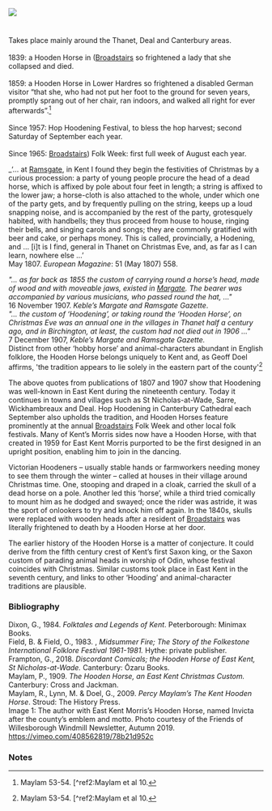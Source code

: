 <a href="https://dev.visual-essays.app"><img src="https://dev-visual-essays.netlify.app/images/ve-button.png"></a>
<param ve-config title="The Hooden Horse: an East Kent tradition" author="Jacqui Stamp" layout="vtl" 
banner="/images/banners/19c.jpg">

#

Takes place mainly around the Thanet, Deal and Canterbury areas.   
<br>
1839: a Hooden Horse in ([Broadstairs](/dickens/broadstairs-19th-century) so frightened a lady that she collapsed and died.   
<br>
1859: a Hooden Horse in Lower Hardres so frightened a disabled German visitor “that she, who had not put her foot to the ground for seven years, promptly sprang out of her chair, ran indoors, and walked all right for ever afterwards”.[^ref1]   
<br>
Since 1957: Hop Hoodening Festival, to bless the hop harvest; second Saturday of September each year.    
<br>
Since 1965: [Broadstairs](/dickens/broadstairs-19th-century)) Folk Week: first full week of August each year.  
<param ve-image url="https://upload.wikimedia.org/wikipedia/commons/c/c0/Hooden_Horses_at_the_Clock_Tower_%28geograph_5502334%29.jpg" label="Hooden Horses at the Clock Tower, Broadstairs" attribution="Des Blenkinsopp">
<param ve-image url="https://upload.wikimedia.org/wikipedia/commons/0/04/Broadstairs_Folk_Week_2018_FDBY6092_%2843372181465%29.jpg" lable="Hooden Horses, Broadstairs Folk Week, 2018" attribution="Funk Dooby from Kent, UK, CC BY-SA 2.0, via Wikimedia Commons">

_‘… at [Ramsgate](/dickens/19c-ramsgate), in Kent I found they begin the festivities of Christmas by a curious procession: a party of young people procure the head of a dead horse, which is affixed by pole about four feet in length; a string is affixed to the lower jaw; a horse-cloth is also attached to the whole, under which one of the party gets, and by frequently pulling on the string, keeps up a loud snapping noise, and is accompanied by the rest of the party, grotesquely habited, with handbells; they thus proceed from house to house, ringing their bells, and singing carols and songs; they are commonly gratified with beer and cake, or perhaps money. This is called, provincially, a Hodening, and … [i]t is I find, general in Thanet on Christmas Eve, and, as far as I can learn, nowhere else …’   
May 1807. _European Magazine_: 51 (May 1807) 558.   
<param ve-image url="images/Hoodenhorse.jpg" label="Hooden Horse" attribution="©Carolyn Oulton">

_"… as far back as 1855 the custom of carrying round a horse’s head, made of wood and with moveable jaws, existed in [Margate](/dickens/19c-margate). The bearer was accompanied by various musicians, who passed round the hat, …"_      
16 November 1907. _Keble’s Margate and Ramsgate Gazette_.   
_"… the custom of ‘Hoodening’, or taking round the ‘Hooden Horse’, on Christmas Eve was an annual one in the villages in Thanet half a century ago, and in Birchington, at least, the custom had not died out in 1906 …"_     
7 December 1907, _Keble’s Margate and Ramsgate Gazette._    
Distinct from other ‘hobby horse’ and animal-characters abundant in English folklore, the Hooden Horse belongs uniquely to Kent and, as Geoff Doel affirms, 'the tradition appears to lie solely in the eastern part of the county'[^ref1] 
<param ve-image url="https://upload.wikimedia.org/wikipedia/en/0/06/Deal_Hoodeners%2C_1909.jpg" label="Hoodener in Deal" attribution="Published in Percy Maylam's 1909 book The Hooden Horse.">

The above quotes from publications of 1807 and 1907 show that Hoodening was well-known in East Kent during the nineteenth century. Today it continues in towns and villages such as St Nicholas-at-Wade, Sarre, Wickhambreaux and Deal. Hop Hoodening in Canterbury Cathedral each September also upholds the tradition, and Hooden Horses feature prominently at the annual [Broadstairs](/dickens/broadstairs-19th-century) Folk Week and other local folk festivals. Many of Kent’s Morris sides now have a Hooden Horse, with that created in 1959 for East Kent Morris purported to be the first designed in an upright position, enabling him to join in the dancing.
<param ve-image url="https://upload.wikimedia.org/wikipedia/commons/2/2f/Hoodening_in_Whitstable_May_2018.jpg" label="Hoodening in Whitstable" attribution="Edwininlondon, CC BY-SA 4.0, via Wikimedia Commons">

Victorian Hoodeners – usually stable hands or farmworkers needing money to see them through the winter – called at houses in their village around Christmas time. One, stooping and draped in a cloak, carried the skull of a dead horse on a pole. Another led this ‘horse’, while a third tried comically to mount him as he dodged and swayed; once the rider was astride, it was the sport of onlookers to try and knock him off again. In the 1840s, skulls were replaced with wooden heads after a resident of [Broadstairs](/dickens/broadstairs-19th-century) was literally frightened to death by a Hooden Horse at her door.
<param ve-image url="images/hoodeners.jpg" label="Hoodeners from Hale Farm in St. Nicholas-at-Wade, Kent, as photographed in June 1905" attribution="This Photo by Unknown Author is licensed under CC BY-SA. Hoodeners are still active in these villages today">

The earlier history of the Hooden Horse is a matter of conjecture. It could derive from the fifth century crest of Kent’s first Saxon king, or the Saxon custom of parading animal heads in worship of Odin, whose festival coincides with Christmas. Similar customs took place in East Kent in the seventh century, and links to other ‘Hooding’ and animal-character traditions are plausible.
<param ve-image url="https://upload.wikimedia.org/wikipedia/commons/a/ad/Odin_rides_to_Hel.jpg" label="Odin rides to Hel" attribution="W.G. Collingwood (1854 - 1932), Public domain, via Wikimedia Commons">

### Bibliography
Dixon, G., 1984. _Folktales and Legends of Kent_. Peterborough: Minimax Books.   
Field, B. & Field, O., 1983. , _Midsummer Fire; The Story of the Folkestone International Folklore Festival 1961-1981._  Hythe: private publisher.   
Frampton, G., 2018. _Discordant Comicals; the Hooden Horse of East Kent, St Nicholas-at-Wade._ Canterbury: Ōzaru Books.   
Maylam, P., 1909. _The Hooden Horse, an East Kent Christmas Custom._  Canterbury: Cross and Jackman.   
Maylam, R., Lynn, M. & Doel, G., 2009. _Percy Maylam’s The Kent Hooden Horse_. Stroud: The History Press.   
Image 1: The author with East Kent Morris’s Hooden Horse, named Invicta after the county’s emblem and motto. Photo courtesy of the Friends of Willesborough Windmill Newsletter, Autumn 2019.   
https://vimeo.com/408562819/78b21d952c   
<param ve-image url="https://upload.wikimedia.org/wikipedia/en/5/5f/Walmer_hoodeners%2C_1907.jpg" label="A troupe of hoodeners from Walmer Court Farm in Walmer, Kent" attribution="Published in Percy Maylam's 1909 book The Hooden Horse">

### Notes
[^ref1]: Maylam 53-54.
[^ref2:Maylam et al 10.


